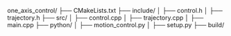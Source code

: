 one_axis_control/
├── CMakeLists.txt
├── include/
│   ├── control.h
│   ├── trajectory.h
├── src/
│   ├── control.cpp
│   ├── trajectory.cpp
│   ├── main.cpp
├── python/
│   ├── motion_control.py
│   ├── setup.py
├── build/

```mermaid

```